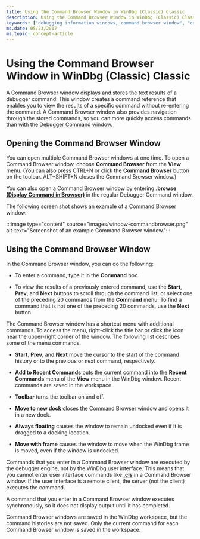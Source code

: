 ```yaml
---
title: Using the Command Browser Window in WinDbg (Classic) Classic
description: Using the Command Browser Window in WinDbg (Classic) Classic
keywords: ["debugging information windows, command browser window", "command browser window", "Debugger Command window, command browser window"]
ms.date: 05/23/2017
ms.topic: concept-article
---
```


# Using the Command Browser Window in WinDbg (Classic) Classic

A Command Browser window displays and stores the text results of a debugger command. This window creates a command reference that enables you to view the results of a specific command without re-entering the command. A Command Browser window also provides navigation through the stored commands, so you can more quickly access commands than with the [Debugger Command window](debugger-command-window.md).

## Opening the Command Browser Window

You can open multiple Command Browser windows at one time. To open a Command Browser window, choose **Command Browser** from the **View** menu. (You can also press CTRL+N or click the **Command Browser** button on the toolbar. ALT+SHIFT+N closes the Command Browser window.)

You can also open a Command Browser window by entering [**.browse (Display Command in Browser)**](../debuggercmds/-browse--display-command-in-browser-.md) in the regular Debugger Command window.

The following screen shot shows an example of a Command Browser window.

:::image type="content" source="images/window-commandbrowser.png" alt-text="Screenshot of an example Command Browser window.":::

## Using the Command Browser Window

In the Command Browser window, you can do the following:

- To enter a command, type it in the **Command** box.

- To view the results of a previously entered command, use the **Start**, **Prev**, and **Next** buttons to scroll through the command list, or select one of the preceding 20 commands from the **Command** menu. To find a command that is not one of the preceding 20 commands, use the **Next** button.

The Command Browser window has a shortcut menu with additional commands. To access the menu, right-click the title bar or click the icon near the upper-right corner of the window. The following list describes some of the menu commands.

- **Start**, **Prev**, and **Next** move the cursor to the start of the command history or to the previous or next command, respectively.

- **Add to Recent Commands** puts the current command into the **Recent Commands** menu of the **View** menu in the WinDbg window. Recent commands are saved in the workspace.

- **Toolbar** turns the toolbar on and off.

- **Move to new dock** closes the Command Browser window and opens it in a new dock.

- **Always floating** causes the window to remain undocked even if it is dragged to a docking location.

- **Move with frame** causes the window to move when the WinDbg frame is moved, even if the window is undocked. 

Commands that you enter in a Command Browser window are executed by the debugger engine, not by the WinDbg user interface. This means that you cannot enter user interface commands like [**.cls**](../debuggercmds/-cls--clear-screen-.md) in a Command Browser window. If the user interface is a remote client, the server (not the client) executes the command.

A command that you enter in a Command Browser window executes synchronously, so it does not display output until it has completed.

Command Browser windows are saved in the WinDbg workspace, but the command histories are not saved. Only the current command for each Command Browser window is saved in the workspace.
